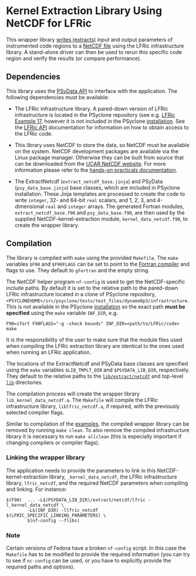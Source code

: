 # Kernel Extraction Library Using NetCDF for LFRic

This wrapper library [writes (extracts)](
https://psyclone.readthedocs.io/en/stable/psyke.html) input and output
parameters of instrumented code regions to a [NetCDF file](
https://psyclone.readthedocs.io/en/stable/psyke.html#netcdf-extraction-example)
using the LFRic infrastructure library. A stand-alone driver can then be
used to rerun this specific code region and verify the results (or
compare performance).

## Dependencies

This library uses the [PSyData API](
https://psyclone.readthedocs.io/en/stable/psy_data.html) to interface with
the application. The following dependencies must be available:

- The LFRic infrastructure library. A pared-down version of LFRic
  infrastructure is located in the PSyclone repository (see e.g.
  [LFRic Example 17](
  https://github.com/stfc/PSyclone/tree/master/examples/lfric/eg17), however
  it is not included in the PSyclone [installation](
  ./../../../README.md#installation). See the [LFRic API](
  https://psyclone.readthedocs.io/en/stable/dynamo0p3.html) documentation
  for information on how to obtain access to the LFRic code.

- This library uses NetCDF to store the data, so NetCDF must
  be available on the system. NetCDF development packages are available via
  the Linux package manager. Otherwise they can be built from source that
  can be downloaded from the [UCAR NetCDF website](
  https://www.unidata.ucar.edu/software/netcdf). For more information please
  refer to the [hands-on practicals documentation](
  https://github.com/stfc/PSyclone/tree/master/tutorial/practicals#netcdf-library-lfric-examples).

- The ExtractNetcdf (``extract_netcdf_base.jinja``) and PSyData
  (``psy_data_base.jinja``) base classes, which are included in PSyclone
  installation. These Jinja templates are processed to create the
  code to write ``integer``, 32- and 64-bit ``real`` scalars, and 1, 2, 3,
  and 4-dimensional ``real`` and ``integer`` arrays. The generated Fortran
  modules, ``extract_netcdf_base.f90`` and ``psy_data_base.f90``, are then
  used by the supplied NetCDF-kernel-extraction module,
  ``kernel_data_netcdf.f90``, to create the wrapper library.

## Compilation

The library is compiled with ``make`` using the provided ``Makefile``. The
``make`` variables ``$F90`` and ``$F90FLAGS`` can be set to point to the
[Fortran compiler](./../../../README.md#compilation) and flags to use. They
default to ``gfortran`` and the empty string.

The NetCDF helper program ``nf-config`` is used to get the NetCDF-specific
include paths. By default it is set to the relative path to the pared-down
LFRic infrastructure located in a clone of PSyclone repository,
``<PSYCLONEHOME>/src/psyclone/tests/test_files/dynamo0p3/infrastructure``.
This is not available in the PSyclone [installation](
./../../../README.md#installation) so the exact path
**must be specified** using the ``make`` variable ``INF_DIR``, e.g.

```shell
F90=ifort F90FLAGS="-g -check bounds" INF_DIR=<path/to/LFRic/code> make
```

It is the responsibility of the user to make sure that the module files
used when compiling the LFRic extraction library are identical to the ones
used when running an LFRic application.

The locations of the ExtractNetcdf and PSyData base classes are
specified using the ``make`` variables ``$LIB_TMPLT_DIR`` and
``$PSYDATA_LIB_DIR``, respectively. They default to the relative paths to
the [``lib/extract/netcdf``](./../) and top-level [``lib``](./../../../)
directories.

The compilation process will create the wrapper library
``lib_kernel_data_netcdf.a``. The ``Makefile`` will compile the LFRic
infrastructure library, ``liblfric_netcdf.a``, if required, with the
previously selected compiler flags.

Similar to compilation of the [examples](
https://psyclone.readthedocs.io/en/latest/examples.html#compilation), the
compiled wrapper library can be removed by running ``make clean``. To also
remove the compiled infrastructure library it is necessary to run
``make allclean`` (this is especially important if changing compilers
or compiler flags).

### Linking the wrapper library

The application needs to provide the parameters to link in this
NetCDF-kernel-extraction library, ``_kernel_data_netcdf``, the LFRic
infrastructure library, ``lfric_netcdf``, and the required NetCDF
parameters when compiling and linking. For instance:

```shell
$(F90)  ... -L$(PSYDATA_LIB_DIR)/extract/netcdf/lfric -l_kernel_data_netcdf \
        -L$(INF_DIR) -llfric_netcdf $(LFRIC_SPECIFIC_LINKING_PARAMETERS) \
        $(nf-config --flibs)
```

### Note

Certain versions of Fedora have a broken ``nf-config`` script. In
this case the ``Makefile`` has to be modified to provide the required
information (you can try to see if ``nc-config`` can be used,
or you have to explicitly provide the required paths and options).

<!--
## Licence

-------------------------------------------------------------------------------

BSD 3-Clause License

Copyright (c) 2020-2021, Science and Technology Facilities Council.
All rights reserved.

Redistribution and use in source and binary forms, with or without
modification, are permitted provided that the following conditions are met:

* Redistributions of source code must retain the above copyright notice, this
  list of conditions and the following disclaimer.

* Redistributions in binary form must reproduce the above copyright notice,
  this list of conditions and the following disclaimer in the documentation
  and/or other materials provided with the distribution.

* Neither the name of the copyright holder nor the names of its
  contributors may be used to endorse or promote products derived from
  this software without specific prior written permission.

THIS SOFTWARE IS PROVIDED BY THE COPYRIGHT HOLDERS AND CONTRIBUTORS
"AS IS" AND ANY EXPRESS OR IMPLIED WARRANTIES, INCLUDING, BUT NOT
LIMITED TO, THE IMPLIED WARRANTIES OF MERCHANTABILITY AND FITNESS
FOR A PARTICULAR PURPOSE ARE DISCLAIMED. IN NO EVENT SHALL THE
COPYRIGHT HOLDER OR CONTRIBUTORS BE LIABLE FOR ANY DIRECT, INDIRECT,
INCIDENTAL, SPECIAL, EXEMPLARY, OR CONSEQUENTIAL DAMAGES (INCLUDING,
BUT NOT LIMITED TO, PROCUREMENT OF SUBSTITUTE GOODS OR SERVICES;
LOSS OF USE, DATA, OR PROFITS; OR BUSINESS INTERRUPTION) HOWEVER
CAUSED AND ON ANY THEORY OF LIABILITY, WHETHER IN CONTRACT, STRICT
LIABILITY, OR TORT (INCLUDING NEGLIGENCE OR OTHERWISE) ARISING IN
ANY WAY OUT OF THE USE OF THIS SOFTWARE, EVEN IF ADVISED OF THE
POSSIBILITY OF SUCH DAMAGE.

-------------------------------------------------------------------------------
Authors: J. Henrichs, Bureau of Meteorology,
         I. Kavcic, Met Office
-->
